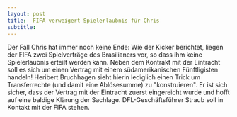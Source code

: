 ```yaml
---
layout: post
title:  FIFA verweigert Spielerlaubnis für Chris
subtitle:  
---
```


Der Fall Chris hat immer noch keine Ende: Wie der Kicker berichtet, liegen der FIFA zwei Spielverträge des Brasilianers vor, so dass ihm keine Spielerlaubnis erteilt werden kann. Neben dem Kontrakt mit der Eintracht soll es sich um einen Vertrag mit einem südamerikanischen Fünftligisten handeln! Heribert Bruchhagen sieht hierin lediglich einen Trick um Transferrechte (und damit eine Ablösesumme) zu "konstruieren". Er ist sich sicher, dass der Vertrag mit der Eintracht zuerst eingereicht wurde und hofft auf eine baldige Klärung der Sachlage. DFL-Geschäftsführer Straub soll in Kontakt mit der FIFA stehen.


